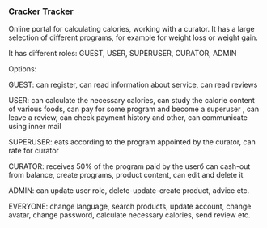 <h3>Cracker Tracker</h3>

Online portal for calculating calories, working with a curator. It has a large selection of different programs, for example 
for weight loss or weight gain.

It has different roles: GUEST, USER, SUPERUSER, CURATOR, ADMIN

Options:

GUEST: can register, can read information about service, can read reviews

USER: can calculate the necessary calories, can study the calorie content of various foods, 
can pay for some program and become a superuser , can leave a review, can check payment history and other,
can communicate using inner mail

SUPERUSER: eats according to the program appointed by the curator, can rate for curator

CURATOR: receives 50% of the program paid by the userб can cash-out from balance, 
create programs, product content,  can edit and delete it

ADMIN: can update user role, delete-update-create product, advice etc.

EVERYONE: change language, search products, update account, change avatar, change password, calculate necessary calories, send review etc.

